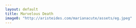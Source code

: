 ```yaml
---
layout: default
title: Marvelous Death
image0: "http://aristeides.com/marianacute/assets/eg.jpeg"
---
```

